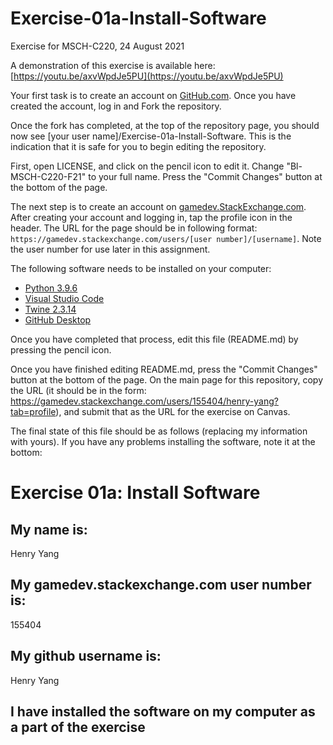 # Exercise-01a-Install-Software
Exercise for MSCH-C220, 24 August 2021

A demonstration of this exercise is available here: [https://youtu.be/axvWpdJe5PU](https://youtu.be/axvWpdJe5PU)

Your first task is to create an account on [GitHub.com](https://github.com/). Once you have created the account, log in and Fork the repository.

Once the fork has completed, at the top of the repository page, you should now see [your user name]/Exercise-01a-Install-Software. This is the indication that it is safe for you to begin editing the repository.

First, open LICENSE, and click on the pencil icon to edit it. Change "Bl-MSCH-C220-F21" to your full name. Press the "Commit Changes" button at the bottom of the page.

The next step is to create an account on [gamedev.StackExchange.com](https://gamedev.stackexchange.com/). After creating your account and logging in, tap the profile icon in the header. The URL for the page should be in following format: `https://gamedev.stackexchange.com/users/[user number]/[username]`. Note the user number for use later in this assignment.

The following software needs to be installed on your computer:

 - [Python 3.9.6](https://www.python.org/downloads/)
 - [Visual Studio Code](https://code.visualstudio.com/)
 - [Twine 2.3.14](http://twinery.org/)
 - [GitHub Desktop](https://desktop.github.com/)

Once you have completed that process, edit this file (README.md) by pressing the pencil icon.

Once you have finished editing README.md, press the "Commit Changes" button at the bottom of the page. On the main page for this repository, copy the URL (it should be in the form: https://gamedev.stackexchange.com/users/155404/henry-yang?tab=profile), and submit that as the URL for the exercise on Canvas.

The final state of this file should be as follows (replacing my information with yours). If you have any problems installing the software, note it at the bottom:

# Exercise 01a: Install Software

## My name is:
Henry Yang

## My gamedev.stackexchange.com user number is:
155404

## My github username is:
Henry Yang

## I have installed the software on my computer as a part of the exercise
